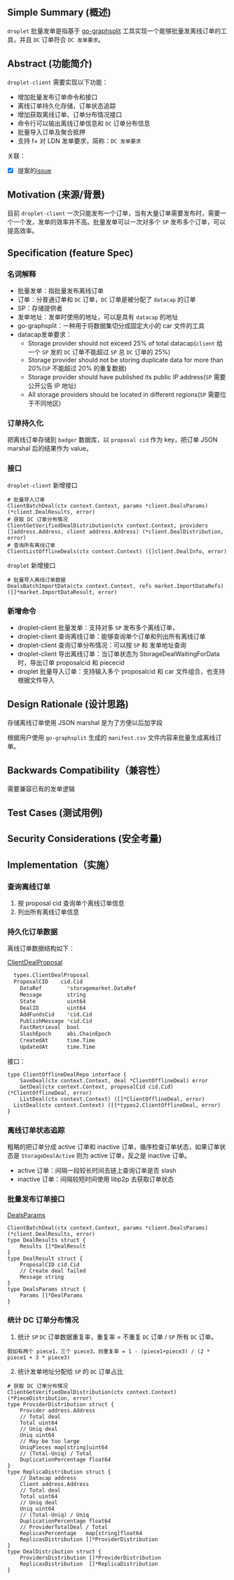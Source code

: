 <!--着重借鉴了FIP的模版：[这里](https://raw.githubusercontent.com/filecoin-project/FIPs/master/templates/template_FTP.md)-->

## Simple Summary (概述)
<!--"If you can't explain it simply, you don't understand it well enough." Provide a simplified and layman-accessible explanation of the design.-->
<!--俗话说："如果你不能以简单的话解释，说明你还不够懂他"提供一个简单的，非技术人员也能理解的介绍。-->

`droplet` 批量发单是指基于 [go-graphsplit](https://github.com/filedrive-team/go-graphsplit) 工具实现一个能够批量发离线订单的工具，并且 `DC` 订单符合 `DC 发单要求`。

## Abstract (功能简介)
<!--A short (~200 word) description of the technical issue being addressed.-->
<!--一个简短的200字以内的，描述当前的功能设计。-->

`droplet-client` 需要实现以下功能：

* 增加批量发布订单命令和接口
* 离线订单持久化存储，订单状态追踪
* 增加获取离线订单、订单分布情况接口
* 命令行可以输出离线订单信息和 `DC` 订单分布信息
* 批量导入订单及聚合抵押
* 支持 f+ 对 LDN 发单要求，简称：`DC 发单要求`

关联：
- [x] 提案的[issue](https://github.com/filecoin-project/venus/issues/5809)

## Motivation (来源/背景)
<!--The motivation is critical for new feature design that want to change the product. It should clearly explain why the existing product specification is inadequate to address the problem that this new feature solves.-->
<!--功能设计动机是很重要的。当前现有产品的哪儿些不足，功能需求的来源和背景，等等。在这个feature（设计）完成后，哪儿些问题会得到解决？-->

目前 `droplet-client` 一次只能发布一个订单，当有大量订单需要发布时，需要一个一个发，发单的效率并不高。批量发单可以一次对多个 `SP` 发布多个订单，可以提高效率。

## Specification (feature Spec)
<!--The technical specification should describe the syntax and semantics of any new feature. The specification should be detailed enough to allow others to easily translate into product implementations. -->
<!--具体的技术spec，需要对feature的syntax，semantics进行描述。Spec需要能够让别人更容易的按照spec去实现这个feature。-->

### 名词解释

- 批量发单：指批量发布离线订单
- 订单：分普通订单和 `DC` 订单，`DC` 订单是被分配了 `datacap` 的订单
- SP：存储提供者
- 发单地址：发单时使用的地址，可以是具有 `datacap` 的地址
- go-graphsplit：一种用于将数据集切分成固定大小的 car 文件的工具
- datacap发单要求：
  * Storage provider should not exceed 25% of total datacap(`client` 给一个 `SP` 发的 `DC` 订单不能超过  `SP` 总 `DC` 订单的 25%)
  * Storage provider should not be storing duplicate data for more than 20%(`SP` 不能超过 20% 的重复数据)
  * Storage provider should have published its public IP address(`SP` 需要公开公告 IP 地址)
  * All storage providers should be located in different regions(`SP` 需要位于不同地区)

### 订单持久化

把离线订单存储到 `badger` 数据库，以 `proposal cid` 作为 key，把订单 JSON marshal 后的结果作为 value。

### 接口

`droplet-client` 新增接口

```
# 批量导入订单
ClientBatchDeal(ctx context.Context, params *client.DealsParams) (*client.DealResults, error)
# 获取 DC 订单分布情况
ClientGetVerifiedDealDistribution(ctx context.Context, providers []address.Address, client address.Address) (*client.DealDistribution, error)
# 查询所有离线订单
ClientListOfflineDeals(ctx context.Context) ([]client.DealInfo, error)    
```

`droplet` 新增接口

```
# 批量导入离线订单数据
DealsBatchImportData(ctx context.Context, refs market.ImportDataRefs) ([]*market.ImportDataResult, error)
```

### 新增命令

* droplet-client 批量发单：支持对多 `SP` 发布多个离线订单，
* droplet-client 查询离线订单：能够查询单个订单和列出所有离线订单
* droplet-client 查询订单分布情况：可以按 `SP` 和 发单地址查询
* droplet-client 导出离线订单：当订单状态为 StorageDealWaitingForData 时，导出订单 proposalcid 和 piececid
* droplet 批量导入订单：支持输入多个 proposalcid 和 car 文件组合，也支持根据文件导入


## Design Rationale (设计思路)
<!--The rationale fleshes out the specification by describing what motivated the design and why particular design decisions were made. It should describe alternate designs that were considered and related work. -->
<!--设计思路基于上面的spec，描述了设计上的一些选择，以及为什么使用了这些选择。-->

存储离线订单使用 JSON marshal 是为了方便以后加字段

根据用户使用 `go-graphsplit` 生成的 `manifest.csv` 文件内容来批量生成离线订单。

## Backwards Compatibility（兼容性）
<!--All design/feature that introduce backwards incompatibilities must include a section describing these incompatibilities and their severity. The design/feature must explain how the author proposes to deal with these incompatibilities.-->
<!--所有功能设计都需要包含向前兼容性问题的描述。如，有哪儿些和之前版本不兼容的地方，不兼容地方的严重性，等等。功能设计文档需要包含作者如何处理/解决这些不兼容问题。-->

需要兼容已有的发单逻辑

## Test Cases (测试用例)
<!--Test cases for an implementation. Links to test cases if applicable.-->
<!--测试用例，如果有的话。-->

## Security Considerations (安全考量)
<!--All design/feature must contain a section that discusses the security implications/considerations relevant to the proposed change. Include information that might be important for security discussions, surfaces risks and can be used throughout the life cycle of the proposal. E.g. include security-relevant design decisions, concerns, important discussions, implementation-specific guidance and pitfalls, an outline of threats and risks and how they are being addressed.-->
<!--安全问题，如果有的话。-->


## Implementation（实施）
<!--Include any implementation details that you find may be helpful to elaborate your design. This may be a flow chart, an architecture diagram, system work flow chart.-->
<!--任何有助于展示设计意图的图标，等等都可以添加在这里。-->


### 查询离线订单

1. 按 proposal cid 查询单个离线订单信息
2. 列出所有离线订单信息

### 持久化订单数据

离线订单数据结构如下：

[ClientDealProposal](https://github.com/filecoin-project/venus/blob/master/venus-shared/types/state_types_gen.go#L24)

```sh
  types.ClientDealProposal
  ProposalCID    cid.Cid
	DataRef        *storagemarket.DataRef
	Message        string
	State          uint64
	DealID         uint64
	AddFundsCid    *cid.Cid
	PublishMessage *cid.Cid
	FastRetrieval  bool
	SlashEpoch     abi.ChainEpoch
	CreatedAt      time.Time
	UpdatedAt      time.Time
```

接口：

```
type ClientOfflineDealRepo interface {
	SaveDeal(ctx context.Context, deal *ClientOfflineDeal) error
	GetDeal(ctx context.Context, proposalCid cid.Cid) (*ClientOfflineDeal, error)
	ListDeal(ctx context.Context) ([]*ClientOfflineDeal, error)
  ListDeal(ctx context.Context) ([]*types2.ClientOfflineDeal, error)
}
```

### 离线订单状态追踪

粗略的把订单分成 active 订单和 inactive 订单，循序检查订单状态，如果订单状态是 `StorageDealActive` 则为 active 订单，反之是 inactive 订单。

* active 订单：间隔一段较长时间去链上查询订单是否 slash
* inactive 订单：间隔较短时间使用 libp2p 去获取订单状态


### 批量发布订单接口

[DealsParams](https://github.com/filecoin-project/venus/blob/master/venus-shared/types/market/client/deal.go#L16)

```
ClientBatchDeal(ctx context.Context, params *client.DealsParams) (*client.DealResults, error)
type DealResults struct {
	Results []*DealResult
}
type DealResult struct {
	ProposalCID cid.Cid
	// Create deal failed
	Message string
}
type DealsParams struct {
	Params []*DealParams
}
```

### 统计 DC 订单分布情况

1. 统计 `SP` `DC` 订单数据重复率，重复率 = 不重复 `DC` 订单 / `SP` 所有 `DC` 订单。

```
假如有两个 piece1，三个 piece3，则重复率 = 1 - (piece1+piece3) / (2 * piece1 + 3 * piece3)
```
2. 统计发单地址分配给 `SP` 的 `DC` 订单占比

```
# 获取 DC 订单分布情况
ClientGetVerifiedDealDistribution(ctx context.Context) (*PieceDistribution, error) 
type ProviderDistribution struct {
	Provider address.Address
	// Total deal
	Total uint64
	// Uniq deal
	Uniq uint64
	// May be too large
	UniqPieces map[string]uint64
	// (Total-Uniq) / Total
	DuplicationPercentage float64
}
type ReplicaDistribution struct {
	// Datacap address
	Client address.Address
	// Total deal
	Total uint64
	// Uniq deal
	Uniq uint64
	// (Total-Uniq) / Uniq
	DuplicationPercentage float64
	// ProviderTotalDeal / Total
	ReplicasPercentage   map[string]float64
	ReplicasDistribution []*ProviderDistribution
}
type DealDistribution struct {
	ProvidersDistribution []*ProviderDistribution
	ReplicasDistribution  []*ReplicaDistribution
}
```
